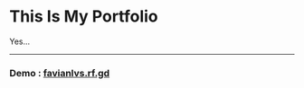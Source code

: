 <h1> This Is My Portfolio </h1>
<p> Yes... </p>

---

<h3> Demo : <a href="https://favianlvs.rf.gd"> favianlvs.rf.gd </a> </h3>
